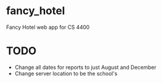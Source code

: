 # fancy_hotel
Fancy Hotel web app for CS 4400

# TODO 

* Change all dates for reports to just August and December
* Change server location to be the school's
